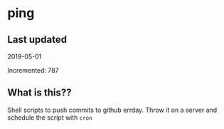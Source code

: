# ping

## Last updated
2019-05-01

Incremented: 787

## What is this??
Shell scripts to push commits to github errday. Throw it on a server and schedule the script with `cron`
